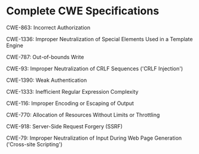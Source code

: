 

# Complete CWE Specifications

CWE-863: Incorrect Authorization

CWE-1336: Improper Neutralization of Special Elements Used in a Template Engine

CWE-787: Out-of-bounds Write

CWE-93: Improper Neutralization of CRLF Sequences ('CRLF Injection')

CWE-1390: Weak Authentication

CWE-1333: Inefficient Regular Expression Complexity

CWE-116: Improper Encoding or Escaping of Output

CWE-770: Allocation of Resources Without Limits or Throttling

CWE-918: Server-Side Request Forgery (SSRF)

CWE-79: Improper Neutralization of Input During Web Page Generation ('Cross-site Scripting')